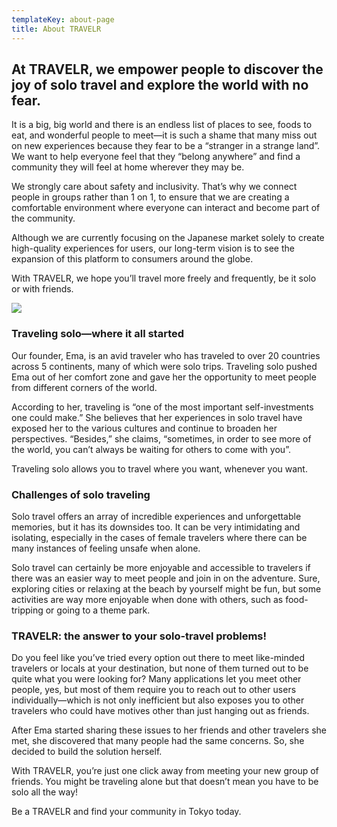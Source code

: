 ```yaml
---
templateKey: about-page
title: About TRAVELR
---
```

## At TRAVELR, we empower people to discover the joy of solo travel and explore the world with no fear.

It is a big, big world and there is an endless list of places to see, foods to eat, and wonderful people to meet—it is such a shame that many miss out on new experiences because they fear to be a “stranger in a strange land”. We want to help everyone feel that they “belong anywhere” and find a community they will feel at home wherever they may be. 

We strongly care about safety and inclusivity. That’s why we connect people in groups rather than 1 on 1, to ensure that we are creating a comfortable environment where everyone can interact and become part of the community. 

Although we are currently focusing on the Japanese market solely to create high-quality experiences for users, our long-term vision is to see the expansion of this platform to consumers around the globe. 

With TRAVELR, we hope you’ll travel more freely and frequently, be it solo or with friends.

![](/img/solo-travel.jpg)

### Traveling solo—where it all started

Our founder, Ema, is an avid traveler who has traveled to over 20 countries across 5 continents, many of which were solo trips. Traveling solo pushed Ema out of her comfort zone and gave her the opportunity to meet people from different corners of the world. 

According to her, traveling is “one of the most important self-investments one could make.” She believes that her experiences in solo travel have exposed her to the various cultures and continue to broaden her perspectives. “Besides,” she claims, “sometimes, in order to see more of the world, you can’t always be waiting for others to come with you”. 

Traveling solo allows you to travel where you want, whenever you want. 

### Challenges of solo traveling

Solo travel offers an array of incredible experiences and unforgettable memories, but it has its downsides too. It can be very intimidating and isolating, especially in the cases of female travelers where there can be many instances of feeling unsafe when alone.

Solo travel can certainly be more enjoyable and accessible to travelers if there was an easier way to meet people and join in on the adventure. Sure, exploring cities or relaxing at the beach by yourself might be fun, but some activities are way more enjoyable when done with others, such as food-tripping or going to a theme park. 

### TRAVELR: the answer to your solo-travel problems!

Do you feel like you’ve tried every option out there to meet like-minded travelers or locals at your destination, but none of them turned out to be quite what you were looking for? Many applications let you meet other people, yes, but most of them require you to reach out to other users individually—which is not only inefficient but also exposes you to other travelers who could have motives other than just hanging out as friends.

After Ema started sharing these issues to her friends and other travelers she met, she discovered that many people had the same concerns. So, she decided to build the solution herself. 

With TRAVELR, you’re just one click away from meeting your new group of friends. You might be traveling alone but that doesn’t mean you have to be solo all the way! 

Be a TRAVELR and find your community in Tokyo today.
